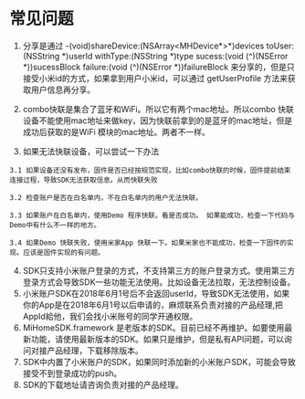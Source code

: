 <!-- beta -->
# 常见问题
1. 分享是通过 -(void)shareDevice:(NSArray<MHDevice*>*)devices toUser:(NSString *)userId withType:(NSString *)type sucess:(void (^)(NSError *))sucessBlock failure:(void (^)(NSError *))failureBlock 来分享的，但是只接受小米id的方式，如果拿到用户小米id，可以通过 getUserProfile 方法来获取用户信息再分享。

2. combo快联是集合了蓝牙和WiFi。所以它有两个mac地址。所以combo 快联设备不能使用mac地址来做key，因为快联前拿到的是蓝牙的mac地址，但是成功后获取的是WiFi 模块的mac地址。两者不一样。

3. 如果无法快联设备，可以尝试一下办法
```
3.1 如果设备还没有发布，固件是否已经按规范实现，比如combo快联的时候，固件提前结束连接过程，导致SDK无法获取信息。从而快联失败 

3.2 检查账户是否在白名单内，不在白名单内的用户无法快联。

3.3 如果账户在白名单内，使用Demo 程序快联。看是否成功。 如果能成功，检查一下代码与Demo中有什么不一样的地方。

3.4 如果Demo 快联失败，使用米家App 快联一下。如果米家也不能成功，检查一下固件的实现。应该是固件实现的有问题。
```

4. SDK只支持小米账户登录的方式，不支持第三方的账户登录方式。使用第三方登录方式会导致SDK一些功能无法使用。比如设备无法拉取，无法控制设备。
5. 小米账户SDK在2018年6月1号后不会返回userId，导致SDK无法使用，如果你的App是在2018年6月1号以后申请的，麻烦联系负责对接的产品经理,把AppId給他，我们会找小米账号的同学开通权限。
6. MiHomeSDK.framework 是老版本的SDK。目前已经不再维护。如要使用最新功能，请使用最新版本的SDK。如果只是维护，但是私有API问题，可以询问对接产品经理，下载移除版本。
7. SDK中内置了小米账户的SDK，如果同时添加新的小米账户SDK，可能会导致接受不到登录成功的push。
8. SDK的下载地址请咨询负责对接的产品经理。
